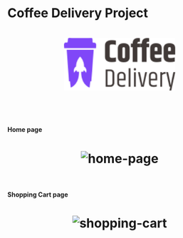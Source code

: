 # Coffee Delivery Project

<h1 align="center">
    <img alt="coffe-delivery" src="https://github.com/eugenioarantes/ignite-coffee-delivery/blob/master/src/assets/Logo-coffee-delivery.svg" width="250px" />
</h1>

<br><br>

#### Home page

<h1 align="center">
  <img 
    alt="home-page" 
    src="https://github.com/eugenioarantes/ignite-coffee-delivery/blob/master/src/assets/home-page.gif" 
  />
</h1>

<br>

#### Shopping Cart page

<h1 align="center">
  <img 
    alt="shopping-cart" 
    src="https://github.com/eugenioarantes/ignite-coffee-delivery/blob/master/src/assets/shopping-cart.gif" 
  />
</h1>